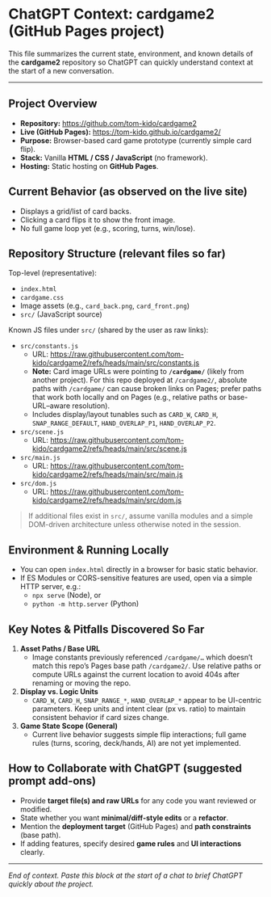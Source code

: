 # ChatGPT Context: cardgame2 (GitHub Pages project)

This file summarizes the current state, environment, and known details of the **cardgame2** repository so ChatGPT can quickly understand context at the start of a new conversation.

---

## Project Overview
- **Repository:** https://github.com/tom-kido/cardgame2  
- **Live (GitHub Pages):** https://tom-kido.github.io/cardgame2/
- **Purpose:** Browser-based card game prototype (currently simple card flip).  
- **Stack:** Vanilla **HTML / CSS / JavaScript** (no framework).  
- **Hosting:** Static hosting on **GitHub Pages**.

## Current Behavior (as observed on the live site)
- Displays a grid/list of card backs.
- Clicking a card flips it to show the front image.
- No full game loop yet (e.g., scoring, turns, win/lose).

## Repository Structure (relevant files so far)
Top-level (representative):
- `index.html`
- `cardgame.css`
- Image assets (e.g., `card_back.png`, `card_front.png`)
- `src/` (JavaScript source)

Known JS files under `src/` (shared by the user as raw links):
- `src/constants.js`
  - URL: https://raw.githubusercontent.com/tom-kido/cardgame2/refs/heads/main/src/constants.js
  - **Note:** Card image URLs were pointing to **`/cardgame/`** (likely from another project). For this repo deployed at `/cardgame2/`, absolute paths with `/cardgame/` can cause broken links on Pages; prefer paths that work both locally and on Pages (e.g., relative paths or base-URL–aware resolution).
  - Includes display/layout tunables such as `CARD_W`, `CARD_H`, `SNAP_RANGE_DEFAULT`, `HAND_OVERLAP_P1`, `HAND_OVERLAP_P2`.
- `src/scene.js`
  - URL: https://raw.githubusercontent.com/tom-kido/cardgame2/refs/heads/main/src/scene.js
- `src/main.js`
  - URL: https://raw.githubusercontent.com/tom-kido/cardgame2/refs/heads/main/src/main.js
- `src/dom.js`
  - URL: https://raw.githubusercontent.com/tom-kido/cardgame2/refs/heads/main/src/dom.js

> If additional files exist in `src/`, assume vanilla modules and a simple DOM-driven architecture unless otherwise noted in the session.

## Environment & Running Locally
- You can open `index.html` directly in a browser for basic static behavior.
- If ES Modules or CORS-sensitive features are used, open via a simple HTTP server, e.g.:
  - `npx serve` (Node), or
  - `python -m http.server` (Python)

## Key Notes & Pitfalls Discovered So Far
1. **Asset Paths / Base URL**
   - Image constants previously referenced `/cardgame/…` which doesn’t match this repo’s Pages base path `/cardgame2/`. Use relative paths or compute URLs against the current location to avoid 404s after renaming or moving the repo.
2. **Display vs. Logic Units**
   - `CARD_W`, `CARD_H`, `SNAP_RANGE_*`, `HAND_OVERLAP_*` appear to be UI-centric parameters. Keep units and intent clear (px vs. ratio) to maintain consistent behavior if card sizes change.
3. **Game State Scope (General)**
   - Current live behavior suggests simple flip interactions; full game rules (turns, scoring, deck/hands, AI) are not yet implemented.

## How to Collaborate with ChatGPT (suggested prompt add-ons)
- Provide **target file(s) and raw URLs** for any code you want reviewed or modified.
- State whether you want **minimal/diff-style edits** or a **refactor**.
- Mention the **deployment target** (GitHub Pages) and **path constraints** (base path).
- If adding features, specify desired **game rules** and **UI interactions** clearly.

---

*End of context. Paste this block at the start of a chat to brief ChatGPT quickly about the project.*

